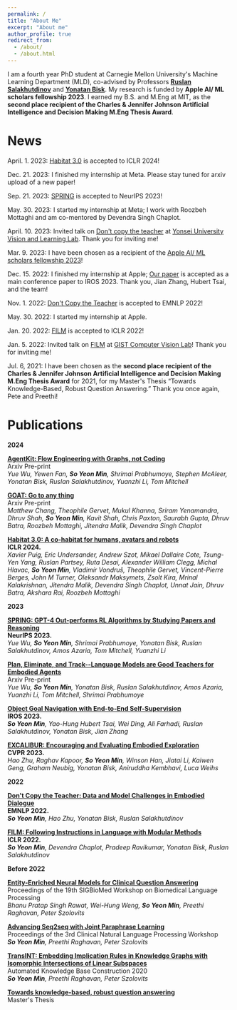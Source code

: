 ```yaml
---
permalink: /
title: "About Me"
excerpt: "About me"
author_profile: true
redirect_from: 
  - /about/
  - /about.html
---
```


I am a fourth year PhD student at Carnegie Mellon University's Machine Learning Department (MLD), co-advised by Professors [**Ruslan Salakhutdinov**](https://www.cs.cmu.edu/~rsalakhu/) and [**Yonatan Bisk**](https://yonatanbisk.com/index.html). My research is funded by **Apple AI/ ML scholars fellowship 2023**.
I earned my B.S. and M.Eng at MIT, as the **second place recipient of the Charles & Jennifer Johnson Artificial Intelligence and Decision Making M.Eng Thesis Award**.


News
======
April. 1. 2023: [Habitat 3.0](https://arxiv.org/pdf/2310.13724.pdf) is accepted to ICLR 2024!

Dec. 21. 2023: I finished my internship at Meta. Please stay tuned for arxiv upload of a new paper! 

Sep. 21. 2023: [SPRING](https://arxiv.org/pdf/2305.15486.pdf) is accepted to NeurIPS 2023!

May. 30. 2023: I started my internship at Meta; I work with Roozbeh Mottaghi and am co-mentored by Devendra Singh Chaplot. 

April. 10. 2023: Invited talk on [Don't copy the teacher](https://arxiv.org/abs/2210.04443) at [Yonsei University Vision and Learning Lab](https://yonseivnl.github.io/). Thank you for inviting me!

Mar. 9. 2023: I have been chosen as a recipient of the [Apple AI/ ML scholars fellowship 2023](https://machinelearning.apple.com/updates/apple-scholars-aiml-2023)!

Dec. 15. 2022: I finished my internship at Apple; [Our paper](https://arxiv.org/abs/2212.05923) is accepted as a main conference paper to IROS 2023. Thank you, Jian Zhang, Hubert Tsai, and the team!

Nov. 1. 2022: [Don't Copy the Teacher](https://arxiv.org/abs/2210.04443) is accepted to EMNLP 2022!

May. 30. 2022: I started my internship at Apple.

Jan. 20. 2022: [FILM](https://soyeonm.github.io/FILM_webpage/) is accepted to ICLR 2022!

Jan. 5. 2022: Invited talk on [FILM](https://soyeonm.github.io/FILM_webpage/) at [GIST Computer Vision Lab](https://gistvision.github.io/)! Thank you for inviting me!

Jul. 6, 2021: I have been chosen as the **second place recipient of the  Charles & Jennifer Johnson Artificial Intelligence and Decision Making M.Eng Thesis Award** for 2021, for my Master's Thesis “Towards Knowledge-Based, Robust Question Answering.” Thank you once again, Pete and Preethi!

Publications
======
**2024**

[**AgentKit: Flow Engineering with Graphs, not Coding**](https://arxiv.org/abs/2404.11483)\
Arxiv Pre-print\
_Yue Wu, Yewen Fan, **So Yeon Min**, Shrimai Prabhumoye, Stephen McAleer, Yonatan Bisk, Ruslan Salakhutdinov, Yuanzhi Li, Tom Mitchell_

[**GOAT: Go to any thing**](https://arxiv.org/pdf/2311.06430.pdf)\
Arxiv Pre-print\
_Matthew Chang, Theophile Gervet, Mukul Khanna, Sriram Yenamandra, Dhruv Shah, **So Yeon Min**, Kavit Shah, Chris Paxton, Saurabh Gupta, Dhruv Batra, Roozbeh Mottaghi, Jitendra Malik, Devendra Singh Chaplot_

[**Habitat 3.0: A co-habitat for humans, avatars and robots**](https://arxiv.org/pdf/2310.13724.pdf)\
**ICLR 2024.**\
_Xavier Puig, Eric Undersander, Andrew Szot, Mikael Dallaire Cote, Tsung-Yen Yang, Ruslan Partsey, Ruta Desai, Alexander William Clegg, Michal Hlavac, **So Yeon Min**, Vladimír Vondruš, Theophile Gervet, Vincent-Pierre Berges, John M Turner, Oleksandr Maksymets, Zsolt Kira, Mrinal Kalakrishnan, Jitendra Malik, Devendra Singh Chaplot, Unnat Jain, Dhruv Batra, Akshara Rai, Roozbeh Mottaghi_

**2023**

[**SPRING: GPT-4 Out-performs RL Algorithms by Studying Papers and Reasoning**](https://arxiv.org/pdf/2305.15486.pdf)\
**NeurIPS 2023.**\
_Yue Wu, **So Yeon Min**, Shrimai Prabhumoye, Yonatan Bisk, Ruslan Salakhutdinov, Amos Azaria, Tom Mitchell, Yuanzhi Li_

[**Plan, Eliminate, and Track--Language Models are Good Teachers for Embodied Agents**](https://arxiv.org/pdf/2305.02412.pdf)\
Arxiv Pre-print\
_Yue Wu, **So Yeon Min**, Yonatan Bisk, Ruslan Salakhutdinov, Amos Azaria, Yuanzhi Li, Tom Mitchell, Shrimai Prabhumoye_

[**Object Goal Navigation with End-to-End Self-Supervision**](https://arxiv.org/abs/2212.05923)\
**IROS 2023.**\
_**So Yeon Min**, Yao-Hung Hubert Tsai, Wei Ding, Ali Farhadi, Ruslan Salakhutdinov, Yonatan Bisk, Jian Zhang_

[**EXCALIBUR: Encouraging and Evaluating Embodied Exploration**](https://openaccess.thecvf.com/content/CVPR2023/papers/Zhu_EXCALIBUR_Encouraging_and_Evaluating_Embodied_Exploration_CVPR_2023_paper.pdf)\
**CVPR 2023.**\
_Hao Zhu, Raghav Kapoor, **So Yeon Min**, Winson Han, Jiatai Li, Kaiwen Geng, Graham Neubig, Yonatan Bisk, Aniruddha Kembhavi, Luca Weihs_

**2022**

[**Don't Copy the Teacher: Data and Model Challenges in Embodied Dialogue**](https://arxiv.org/abs/2210.04443)\
**EMNLP 2022.** \
_**So Yeon Min**, Hao Zhu, Yonatan Bisk, Ruslan Salakhutdinov_

[**FILM: Following Instructions in Language with Modular Methods**](https://soyeonm.github.io/FILM_webpage/)\
**ICLR 2022.** \
_**So Yeon Min**, Devendra Chaplot, Pradeep Ravikumar, Yonatan Bisk, Ruslan Salakhutdinov_


**Before 2022**

[**Entity-Enriched Neural Models for Clinical Question Answering**](https://www.aclweb.org/anthology/2020.bionlp-1.12/)\
Proceedings of the 19th SIGBioMed Workshop on Biomedical Language Processing\
_Bhanu Pratap Singh Rawat, Wei-Hung Weng, **So Yeon Min**, Preethi Raghavan, Peter Szolovits_

[**Advancing Seq2seq with Joint Paraphrase Learning**](https://www.aclweb.org/anthology/2020.clinicalnlp-1.30/)\
Proceedings of the 3rd Clinical Natural Language Processing Workshop\
_**So Yeon Min**, Preethi Raghavan, Peter Szolovits_

[**TransINT: Embedding Implication Rules in Knowledge Graphs with Isomorphic Intersections of Linear Subspaces**](https://www.akbc.ws/2020/virtual/poster_87.html)\
Automated Knowledge Base Construction 2020\
_**So Yeon Min**, Preethi Raghavan, Peter Szolovits_

[**Towards knowledge-based, robust question answering**](https://dspace.mit.edu/bitstream/handle/1721.1/127462/1192966860-MIT.pdf?sequence=1&isAllowed=y)\
Master's Thesis

